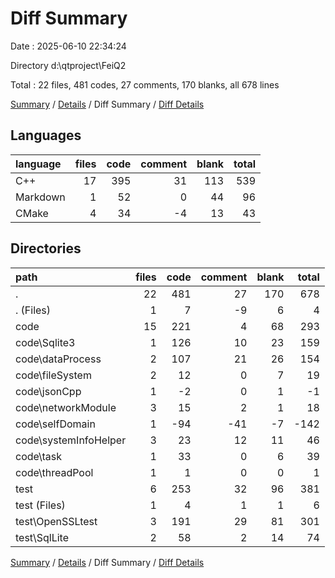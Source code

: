 # Diff Summary

Date : 2025-06-10 22:34:24

Directory d:\\qtproject\\FeiQ2

Total : 22 files,  481 codes, 27 comments, 170 blanks, all 678 lines

[Summary](results.md) / [Details](details.md) / Diff Summary / [Diff Details](diff-details.md)

## Languages
| language | files | code | comment | blank | total |
| :--- | ---: | ---: | ---: | ---: | ---: |
| C++ | 17 | 395 | 31 | 113 | 539 |
| Markdown | 1 | 52 | 0 | 44 | 96 |
| CMake | 4 | 34 | -4 | 13 | 43 |

## Directories
| path | files | code | comment | blank | total |
| :--- | ---: | ---: | ---: | ---: | ---: |
| . | 22 | 481 | 27 | 170 | 678 |
| . (Files) | 1 | 7 | -9 | 6 | 4 |
| code | 15 | 221 | 4 | 68 | 293 |
| code\\Sqlite3 | 1 | 126 | 10 | 23 | 159 |
| code\\dataProcess | 2 | 107 | 21 | 26 | 154 |
| code\\fileSystem | 2 | 12 | 0 | 7 | 19 |
| code\\jsonCpp | 1 | -2 | 0 | 1 | -1 |
| code\\networkModule | 3 | 15 | 2 | 1 | 18 |
| code\\selfDomain | 1 | -94 | -41 | -7 | -142 |
| code\\systemInfoHelper | 3 | 23 | 12 | 11 | 46 |
| code\\task | 1 | 33 | 0 | 6 | 39 |
| code\\threadPool | 1 | 1 | 0 | 0 | 1 |
| test | 6 | 253 | 32 | 96 | 381 |
| test (Files) | 1 | 4 | 1 | 1 | 6 |
| test\\OpenSSLtest | 3 | 191 | 29 | 81 | 301 |
| test\\SqlLite | 2 | 58 | 2 | 14 | 74 |

[Summary](results.md) / [Details](details.md) / Diff Summary / [Diff Details](diff-details.md)